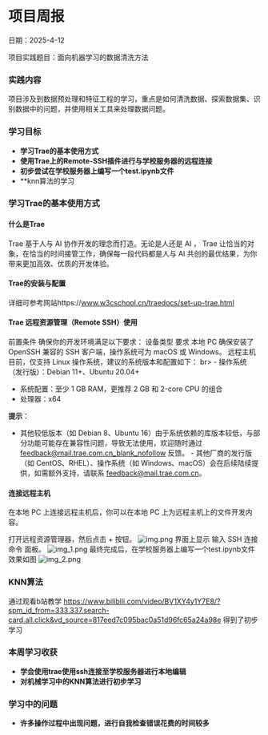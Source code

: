 # 项目周报
日期：2025-4-12

项目实践题目：面向机器学习的数据清洗方法
### 实践内容
项目涉及到数据预处理和特征工程的学习，重点是如何清洗数据、探索数据集、识别数据中的问题，并使用相关工具来处理数据问题。
### 学习目标
- **学习Trae的基本使用方式**
- **使用Trae上的Remote-SSH插件进行与学校服务器的远程连接**
- **初步尝试在学校服务器上编写一个test.ipynb文件**
- **knn算法的学习

### 学习Trae的基本使用方式
#### 什么是Trae
Trae 基于人与 AI 协作开发的理念而打造。无论是人还是 AI ， Trae 让恰当的对象，在恰当的时间接管工作，确保每一段代码都是人与 AI 共创的最优结果，为你带来更加高效、优质的开发体验。
#### Trae的安装与配置
详细可参考网站https://www.w3cschool.cn/traedocs/set-up-trae.html
#### Trae 远程资源管理（Remote SSH）使用
前置条件
确保你的开发环境满足以下要求：
设备类型	要求
本地 PC	确保安装了 OpenSSH 兼容的 SSH 客户端，操作系统可为 macOS 或 Windows。
远程主机	目前，仅支持 Linux 操作系统，建议的系统版本和配置如下： br> - 操作系统（发行版）：Debian 11+、Ubuntu 20.04+ 
 - 系统配置：至少 1 GB RAM，更推荐 2 GB 和 2-core CPU 的组合
 - 处理器：x64  

 **提示**：
 - 其他较低版本（如 Debian 8、Ubuntu 16）由于系统依赖的库版本较低，与部分功能可能存在兼容性问题，导致无法使用，欢迎随时通过 [feedback@mail.trae.com.cn_blank_nofollow](mailto:feedback@mail.trae.com.cn) 反馈。 - 其他厂商的发行版（如 CentOS、RHEL）、操作系统（如 Windows、macOS）会在后续陆续提供，如需额外支持，请联系 feedback@mail.trae.com.cn。
#### 连接远程主机
在本地 PC 上连接远程主机后，你可以在本地 PC 上为远程主机上的文件开发内容。


打开远程资源管理器，然后点击 + 按钮。
![img.png](img.png)
界面上显示 输入 SSH 连接命令 面板。
![img_1.png](img_1.png)
最终完成后，在学校服务器上编写一个test.ipynb文件效果如图
![img_2.png](img_2.png)
### KNN算法
通过观看b站教学 https://www.bilibili.com/video/BV1XY4y1Y7E8/?spm_id_from=333.337.search-card.all.click&vd_source=817eed7c095bac0a51d96fc65a24a98e   得到了初步学习
### 本周学习收获
- **学会使用trae使用ssh连接至学校服务器进行本地编辑** 
- **对机械学习中的KNN算法进行初步学习** 
### 学习中的问题
- **许多操作过程中出现问题，进行自我检查错误花费的时间较多** 

